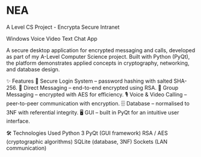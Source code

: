 # NEA
A Level CS Project - Encrypta Secure Intranet

Windows Voice Video Text Chat App

A secure desktop application for encrypted messaging and calls, developed as part of my A-Level Computer Science project. Built with Python (PyQt), the platform demonstrates applied concepts in cryptography, networking, and database design.

✨ Features
🔑 Secure Login System – password hashing with salted SHA-256.
📩 Direct Messaging – end-to-end encrypted using RSA.
👥 Group Messaging – encrypted with AES for efficiency.
🎙️ Voice & Video Calling – peer-to-peer communication with encryption.
🗄️ Database – normalised to 3NF with referential integrity.
🖥️ GUI – built in PyQt for an intuitive user interface.

🛠️ Technologies Used
Python 3
PyQt (GUI framework)
RSA / AES (cryptographic algorithms)
SQLite (database, 3NF)
Sockets (LAN communication)
